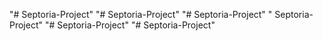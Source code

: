 "# Septoria-Project" 
"# Septoria-Project" 
"# Septoria-Project" 
" Septoria-Project" 
"# Septoria-Project" 
"# Septoria-Project" 
